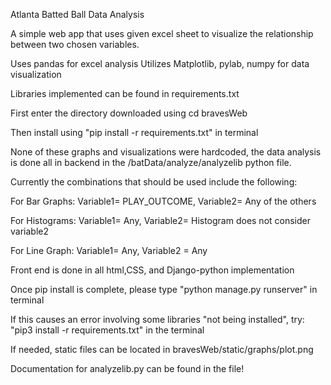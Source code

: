Atlanta Batted Ball Data Analysis

A simple web app that uses given excel sheet to visualize the relationship between two chosen variables.

Uses pandas for excel analysis
Utilizes Matplotlib, pylab, numpy for data visualization

Libraries implemented can be found in requirements.txt

First enter the directory downloaded using cd bravesWeb

Then install using "pip install -r requirements.txt" in terminal

None of these graphs and visualizations were hardcoded, the data analysis is done all in backend in the /batData/analyze/analyzelib python file.

Currently the combinations that should be used include the following:

For Bar Graphs: Variable1= PLAY_OUTCOME, Variable2= Any of the others

For Histograms: Variable1= Any, Variable2= Histogram does not consider variable2

For Line Graph: Variable1= Any, Variable2 = Any

Front end is done in all html,CSS, and Django-python implementation

Once pip install is complete, please type "python manage.py runserver" in terminal

If this causes an error involving some libraries "not being installed", try:
"pip3 install -r requirements.txt" in the terminal

If needed, static files can be located in bravesWeb/static/graphs/plot.png

Documentation for analyzelib.py can be found in the file!